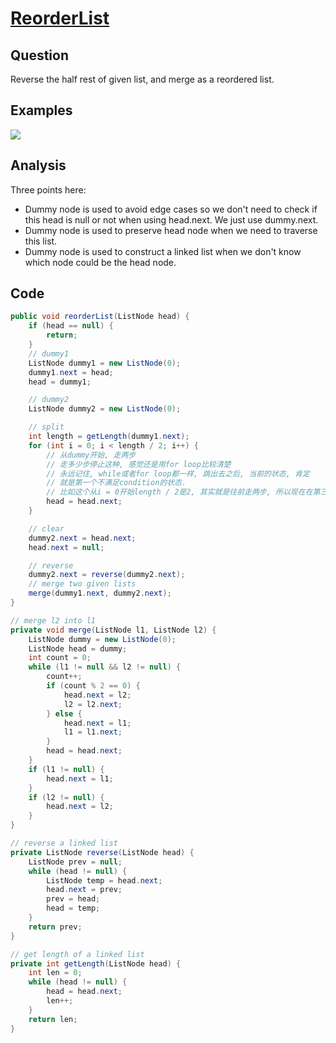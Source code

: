 # [ReorderList](http://www.lintcode.com/en/problem/reorder-list/)

## Question

Reverse the half rest of given list, and merge as a reordered list.

## Examples

![](https://farm5.staticflickr.com/4279/35093015610_9305de8155_o.jpg)

## Analysis

Three points here:

- Dummy node is used to avoid edge cases so we don't need to check if this head is null or not when using head.next. We just use dummy.next.
- Dummy node is used to preserve head node when we need to traverse this list.
- Dummy node is used to construct a linked list when we don't know which node could be the head node.

## Code

```java
public void reorderList(ListNode head) {
    if (head == null) {
        return;
    }
    // dummy1
    ListNode dummy1 = new ListNode(0);
    dummy1.next = head;
    head = dummy1;

    // dummy2
    ListNode dummy2 = new ListNode(0);

    // split
    int length = getLength(dummy1.next);
    for (int i = 0; i < length / 2; i++) {
        // 从dummy开始, 走两步
        // 走多少步停止这种, 感觉还是用for loop比较清楚
        // 永远记住, while或者for loop都一样, 跳出去之后, 当前的状态, 肯定
        // 就是第一个不满足condition的状态.
        // 比如这个从i = 0开始length / 2是2, 其实就是往前走两步, 所以现在在第三步
        head = head.next;
    }

    // clear
    dummy2.next = head.next;
    head.next = null;

    // reverse
    dummy2.next = reverse(dummy2.next);
    // merge two given lists
    merge(dummy1.next, dummy2.next);
}

// merge l2 into l1
private void merge(ListNode l1, ListNode l2) {
    ListNode dummy = new ListNode(0);
    ListNode head = dummy;
    int count = 0;
    while (l1 != null && l2 != null) {
        count++;
        if (count % 2 == 0) {
            head.next = l2;
            l2 = l2.next;
        } else {
            head.next = l1;
            l1 = l1.next;
        }
        head = head.next;
    }
    if (l1 != null) {
        head.next = l1;
    }
    if (l2 != null) {
        head.next = l2;
    }
}

// reverse a linked list
private ListNode reverse(ListNode head) {
    ListNode prev = null;
    while (head != null) {
        ListNode temp = head.next;
        head.next = prev;
        prev = head;
        head = temp;
    }
    return prev;
}

// get length of a linked list
private int getLength(ListNode head) {
    int len = 0;
    while (head != null) {
        head = head.next;
        len++;
    }
    return len;
}
```
